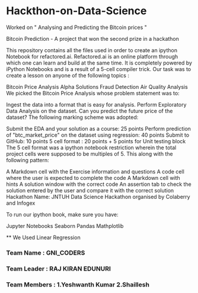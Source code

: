# Hackthon-on-Data-Science
Worked on " Analysing and Predicting the Bitcoin prices " 

Bitcoin Prediction - A project that won the second prize in a hackathon

This repository contains all the files used in order to create an ipython Notebook for refactored.ai. Refactored.ai is an online platform through which one can learn and build at the same time. It is completely powered by iPython Notebooks and is a result of a 5-cell compiler trick. Our task was to create a lesson on anyone of the following topics :

Bitcoin Price Analysis
Alpha Solutions Fraud Detection
Air Quality Analysis
We picked the Bitcoin Price Analysis whose problem statement was to:

Ingest the data into a format that is easy for analysis.
Perform Exploratory Data Analysis on the dataset.
Can you predict the future price of the dataset?
The following marking scheme was adopted:

Submit the EDA and your solution as a course: 25 points
Perform prediction of "btc_market_price" on the dataset using regression: 40 points
Submit to GitHub: 10 points
5 cell format : 20 points + 5 points for Unit testing block
The 5 cell format was a ipython notebook restriction wherein the total project cells were supposed to be multiples of 5. This along with the following pattern:

A Markdown cell with the Exercise information and questions
A code cell where the user is expected to complete the code
A Markdown cell with hints
A solution window with the correct code
An assertion tab to check the solution entered by the user and compare it with the correct solution
Hackathon Name: JNTUH Data Science Hackathon organised by Colaberry and Infogex

To run our ipython book, make sure you have:

Jupyter Notebooks
Seaborn
Pandas
Mathplotlib

** We Used Linear Regression

### Team Name : GNI_CODERS
### Team Leader : RAJ KIRAN EDUNURI
### Team Members : 1.Yeshwanth Kumar 2.Shaillesh
